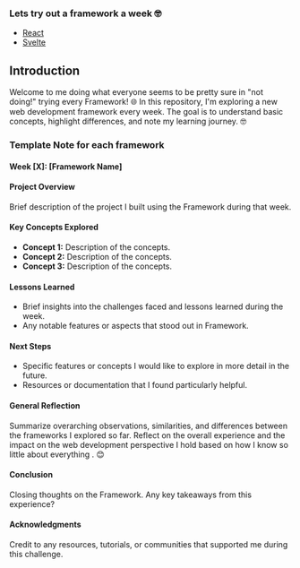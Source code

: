### Lets try out a framework a week 🤓
- [React](https://react.dev/)
- [Svelte](https://svelte.dev/)

## Introduction
Welcome to me doing what everyone seems to be pretty sure in "not doing!" trying every Framework! 🌐 In this repository, I'm exploring a new web development framework every week. The goal is to understand basic concepts, highlight differences, and note my learning journey. 🤓

###  Template Note for each framework 
#### Week [X]: [Framework Name]
#### Project Overview
Brief description of the project I built using the Framework during that week.

#### Key Concepts Explored
- **Concept 1:** Description of the concepts.
- **Concept 2:** Description of the concepts.
- **Concept 3:** Description of the concepts.

#### Lessons Learned
- Brief insights into the challenges faced and lessons learned during the week.
- Any notable features or aspects that stood out in Framework.

#### Next Steps
- Specific features or concepts I would like to explore in more detail in the future.
- Resources or documentation that I found particularly helpful.

#### General Reflection
Summarize overarching observations, similarities, and differences between the frameworks I explored so far. Reflect on the overall experience and the impact on the web development perspective I hold based on how I know so little about everything . 😊

#### Conclusion
Closing thoughts on the Framework. Any key takeaways from this experience?

#### Acknowledgments
Credit to any resources, tutorials, or communities that supported me during this challenge.

